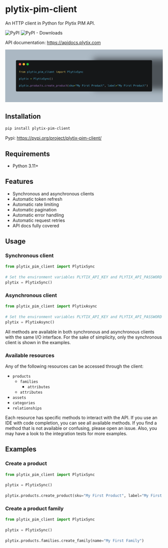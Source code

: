 # plytix-pim-client
An HTTP client in Python for Plytix PIM API.

![PyPI](https://img.shields.io/pypi/v/plytix-pim-client?label=pypi%20package)
![PyPI - Downloads](https://img.shields.io/pypi/dm/plytix-pim-client)

API documentation: https://apidocs.plytix.com

![Example](https://raw.githubusercontent.com/TheTelematic/plytix-pim-client/main/doc/images/example.png)

## Installation
```bash
pip install plytix-pim-client
```
Pypi: https://pypi.org/project/plytix-pim-client/

## Requirements
- Python 3.11+

## Features
- Synchronous and asynchronous clients
- Automatic token refresh
- Automatic rate limiting
- Automatic pagination
- Automatic error handling
- Automatic request retries
- API docs fully covered

## Usage

### Synchronous client

```python
from plytix_pim_client import PlytixSync

# Set the environment variables PLYTIX_API_KEY and PLYTIX_API_PASSWORD
plytix = PlytixSync()
```

### Asynchronous client

```python
from plytix_pim_client import PlytixAsync

# Set the environment variables PLYTIX_API_KEY and PLYTIX_API_PASSWORD
plytix = PlytixAsync()
```

All methods are available in both synchronous and asynchronous clients with the same I/O interface.
For the sake of simplicity, only the synchronous client is shown in the examples.

### Available resources
Any of the following resources can be accessed through the client:
- `products`
  - `families`
    - `attributes`
  - `attributes`
- `assets`
- `categories`
- `relationships`

Each resource has specific methods to interact with the API. 
If you use an IDE with code completion, you can see all available methods.
If you find a method that is not available or confusing, please open an issue.
Also, you may have a look to the integration tests for more examples.

## Examples
### Create a product

```python
from plytix_pim_client import PlytixSync

plytix = PlytixSync()

plytix.products.create_product(sku="My First Product", label="My First Product")
```

### Create a product family

```python
from plytix_pim_client import PlytixSync

plytix = PlytixSync()

plytix.products.families.create_family(name="My First Family")
```
